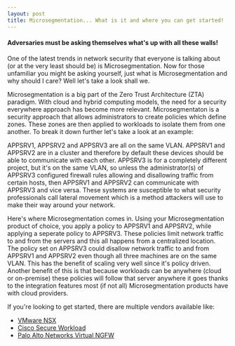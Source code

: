 ```yaml
---
layout: post
title: Microsegmentation... What is it and where you can get started!
---
```


#### Adversaries must be asking themselves what's up with all these walls!

One of the latest trends in network security that everyone is talking about (or at the very least should be) is Microsegmentation. Now for those unfamiliar you might be asking yourself, just what is Microsegmentation and why should I care? Well let's take a look shall we.

Microsegmentation is a big part of the Zero Trust Architecture (ZTA) paradigm. With cloud and hybrid computing models, the need for a security everywhere approach has become more relevant. Microsegmentaton is a security approach that allows administrators to create policies which define zones. These zones are then applied to workloads to isolate them from one another. To break it down further let's take a look at an example:

APPSRV1, APPSRV2 and APPSRV3 are all on the same VLAN. APPSRV1 and APPSRV2 are in a cluster and therefore by default these devices should be able to communicate with each other. APPSRV3 is for a completely different project, but it's on the same VLAN, so unless the administrator(s) of APPSRV3 configured firewall rules allowing and disallowing traffic from certain hosts, then APPSRV1 and APPSRV2 can communicate with APPSRV3 and vice versa. These systems are susceptible to what security professionals call lateral movement which is a method attackers will use to make their way around your network. 

Here's where Microsegmentation comes in. Using your Microsegmentation product of choice, you apply a policy to APPSRV1 and APPSRV2, while applying a seperate policy to APPSRV3. These policies limit network traffic to and from the servers and this all happens from a centralized location. The policy set on APPSRV3 could disallow network traffic to and from APPSRV1 and APPSRV2 even though all three machines are on the same VLAN. This has the benefit of scaling very well since it's policy driven. Another benefit of this is that because workloads can be anywhere (cloud or on-premise) these policies will follow that server anywhere it goes thanks to the integration features most (if not all) Microsegmentation products have with cloud providers.

If you're looking to get started, there are multiple vendors available like:
* [VMware NSX](https://www.vmware.com/topics/glossary/content/micro-segmentation)
* [Cisco Secure Workload](https://www.cisco.com/c/en/us/products/security/tetration/index.html)
* [Palo Alto Networks Virtual NGFW](https://www.paloaltonetworks.com/prisma/vm-series)
